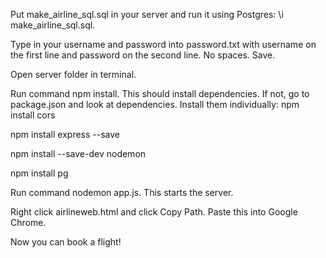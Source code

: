 Put make_airline_sql.sql in your server and run it using Postgres: \i make_airline_sql.sql.

Type in your username and password into password.txt with username on the first line and password on the second line. No spaces. Save.

Open server folder in terminal. 

Run command npm install. This should install dependencies. If not, go to package.json and look at dependencies. Install them individually: 
npm install cors

npm install express --save

npm install --save-dev nodemon

npm install pg 

Run command nodemon app.js. This starts the server. 

Right click airlineweb.html and click Copy Path. Paste this into Google Chrome. 

Now you can book a flight!
